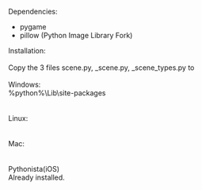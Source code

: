 Dependencies:
	<ul><li>pygame
	<li>pillow (Python Image Library Fork)
	</ul>
	
Installation:<br>
<br>
Copy the 3 files scene.py, _scene.py, _scene_types.py to
<br>
<br>	Windows:
<br>		%python%\Lib\site-packages
<br>		
<br>	Linux:
<br>	
<br>	Mac:
<br>	
<br>	Pythonista(iOS)
<br>		Already installed.
